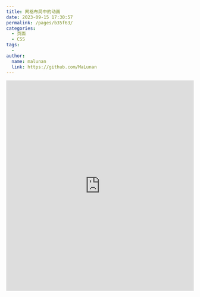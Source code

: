```yaml
---
title: 网格布局中的动画
date: 2023-09-15 17:30:57
permalink: /pages/b35f63/
categories:
  - 页面
  - CSS
tags:
  - 
author: 
  name: malunan
  link: https://github.com/MaLunan
---
```

<iframe height="567.2890625" style="width: 100%;" scrolling="no" title="网格布局中的动画" src="https://codepen.io/malunan/embed/zYydzWQ?default-tab=html%2Cresult" frameborder="no" loading="lazy" allowtransparency="true" allowfullscreen="true">
  See the Pen <a href="https://codepen.io/malunan/pen/zYydzWQ">
  Untitled</a> by malunan (<a href="https://codepen.io/malunan">@malunan</a>)
  on <a href="https://codepen.io">CodePen</a>.
</iframe>